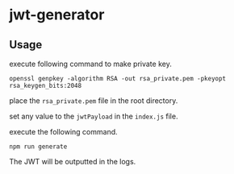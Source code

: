 # jwt-generator

## Usage
execute following command to make private key.
```
openssl genpkey -algorithm RSA -out rsa_private.pem -pkeyopt rsa_keygen_bits:2048
```
place the `rsa_private.pem` file in the root directory.

set any value to the `jwtPayload` in the `index.js` file.

execute the following command.
```
npm run generate
```
The JWT will be outputted in the logs.